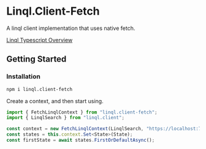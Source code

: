# Linql.Client-Fetch

A linql client implementation that uses native fetch. 

[Linql Typescript Overview]("../../../../README.md)

## Getting Started 

### Installation

```bash
npm i linql.client-fetch
```

Create a context, and then start using.

```typescript
import { FetchLinqlContext } from "linql.client-fetch";
import { LinqlSearch } from "linql.client";

const context = new FetchLinqlContext(LinqlSearch, "https://localhost:7113", { this: this });
const states = this.context.Set<State>(State);
const firstState = await states.FirstOrDefaultAsync();
```
